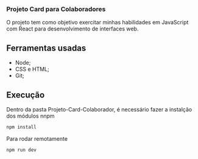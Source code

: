 ### Projeto Card para Colaboradores ###


O projeto tem como objetivo exercitar minhas habilidades em JavaScript com React para desenvolvimento de interfaces web.

## Ferramentas usadas ##
- Node;
- CSS e HTML;
- Git;

## Execução ##

Dentro da pasta Projeto-Card-Colaborador, é necessário fazer a instalção dos módulos nnpm

```bash
npm install
```

Para rodar remotamente

```bash
npm run dev
```


